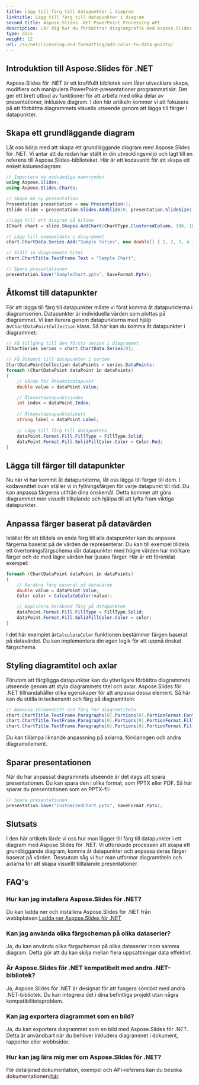 ```yaml
---
title: Lägg till färg till datapunkter i diagram
linktitle: Lägg till färg till datapunkter i diagram
second_title: Aspose.Slides .NET PowerPoint Processing API
description: Lär dig hur du förbättrar diagramgrafik med Aspose.Slides för .NET. Lägg till dynamiska färger till datapunkter för mer effektfulla presentationer.
type: docs
weight: 12
url: /sv/net/licensing-and-formatting/add-color-to-data-points/
---
```


## Introduktion till Aspose.Slides för .NET

Aspose.Slides för .NET är ett kraftfullt bibliotek som låter utvecklare skapa, modifiera och manipulera PowerPoint-presentationer programmatiskt. Det ger ett brett utbud av funktioner för att arbeta med olika delar av presentationer, inklusive diagram. I den här artikeln kommer vi att fokusera på att förbättra diagrammets visuella utseende genom att lägga till färger i datapunkter.

## Skapa ett grundläggande diagram

Låt oss börja med att skapa ett grundläggande diagram med Aspose.Slides för .NET. Vi antar att du redan har ställt in din utvecklingsmiljö och lagt till en referens till Aspose.Slides-biblioteket. Här är ett kodavsnitt för att skapa ett enkelt kolumndiagram:

```csharp
// Importera de nödvändiga namnrymden
using Aspose.Slides;
using Aspose.Slides.Charts;

// Skapa en ny presentation
Presentation presentation = new Presentation();
ISlide slide = presentation.Slides.AddSlide(0, presentation.SlideSize);

//Lägg till ett diagram på bilden
IChart chart = slide.Shapes.AddChart(ChartType.ClusteredColumn, 100, 100, 500, 400);

// Lägg till exempeldata i diagrammet
chart.ChartData.Series.Add("Sample Series", new double[] { 1, 2, 3, 4 }, new string[] { "A", "B", "C", "D" });

// Ställ in diagrammets titel
chart.ChartTitle.TextFrame.Text = "Sample Chart";

// Spara presentationen
presentation.Save("SampleChart.pptx", SaveFormat.Pptx);
```

## Åtkomst till datapunkter

 För att lägga till färg till datapunkter måste vi först komma åt datapunkterna i diagramserien. Datapunkter är individuella värden som plottas på diagrammet. Vi kan iterera genom datapunkterna med hjälp av`ChartDataPointCollection` klass. Så här kan du komma åt datapunkter i diagrammet:

```csharp
// Få tillgång till den första serien i diagrammet
IChartSeries series = chart.ChartData.Series[0];

// Få åtkomst till datapunkter i serien
ChartDataPointCollection dataPoints = series.DataPoints;
foreach (ChartDataPoint dataPoint in dataPoints)
{
    // Värde för åtkomstdatapunkt
    double value = dataPoint.Value;

    // Åtkomstdatapunktsindex
    int index = dataPoint.Index;
    
    // Åtkomstdatapunktetikett
    string label = dataPoint.Label;
    
    // Lägg till färg till datapunkten
    dataPoint.Format.Fill.FillType = FillType.Solid;
    dataPoint.Format.Fill.SolidFillColor.Color = Color.Red;
}
```

## Lägga till färger till datapunkter

Nu när vi har kommit åt datapunkterna, låt oss lägga till färger till dem. I kodavsnittet ovan ställer vi in fyllningsfärgen för varje datapunkt till röd. Du kan anpassa färgerna utifrån dina önskemål. Detta kommer att göra diagrammet mer visuellt tilltalande och hjälpa till att lyfta fram viktiga datapunkter.

## Anpassa färger baserat på datavärden

Istället för att tilldela en enda färg till alla datapunkter kan du anpassa färgerna baserat på de värden de representerar. Du kan till exempel tilldela ett övertoningsfärgschema där datapunkter med högre värden har mörkare färger och de med lägre värden har ljusare färger. Här är ett förenklat exempel:

```csharp
foreach (ChartDataPoint dataPoint in dataPoints)
{
    // Beräkna färg baserat på datavärde
    double value = dataPoint.Value;
    Color color = CalculateColor(value);

    // Applicera beräknad färg på datapunkten
    dataPoint.Format.Fill.FillType = FillType.Solid;
    dataPoint.Format.Fill.SolidFillColor.Color = color;
}
```

 I det här exemplet är`CalculateColor` funktionen bestämmer färgen baserat på datavärdet. Du kan implementera din egen logik för att uppnå önskat färgschema.

## Styling diagramtitel och axlar

Förutom att färglägga datapunkter kan du ytterligare förbättra diagrammets utseende genom att styla diagrammets titel och axlar. Aspose.Slides för .NET tillhandahåller olika egenskaper för att anpassa dessa element. Så här kan du ställa in teckensnitt och färg på diagramtiteln:

```csharp
// Anpassa teckensnitt och färg för diagramtiteln
chart.ChartTitle.TextFrame.Paragraphs[0].Portions[0].PortionFormat.FontHeight = 18;
chart.ChartTitle.TextFrame.Paragraphs[0].Portions[0].PortionFormat.FillFormat.FillType = FillType.Solid;
chart.ChartTitle.TextFrame.Paragraphs[0].Portions[0].PortionFormat.FillFormat.SolidFillColor.Color = Color.Blue;
```

Du kan tillämpa liknande anpassning på axlarna, förklaringen och andra diagramelement.

## Sparar presentationen

När du har anpassat diagrammets utseende är det dags att spara presentationen. Du kan spara den i olika format, som PPTX eller PDF. Så här sparar du presentationen som en PPTX-fil:

```csharp
// Spara presentationen
presentation.Save("CustomizedChart.pptx", SaveFormat.Pptx);
```

## Slutsats

I den här artikeln lärde vi oss hur man lägger till färg till datapunkter i ett diagram med Aspose.Slides för .NET. Vi utforskade processen att skapa ett grundläggande diagram, komma åt datapunkter och anpassa deras färger baserat på värden. Dessutom såg vi hur man utformar diagramtiteln och axlarna för att skapa visuellt tilltalande presentationer.

## FAQ's

### Hur kan jag installera Aspose.Slides för .NET?

 Du kan ladda ner och installera Aspose.Slides för .NET från webbplatsen:[Ladda ner Aspose.Slides för .NET](https://downloads.aspose.com/slides/net)

### Kan jag använda olika färgscheman på olika dataserier?

Ja, du kan använda olika färgscheman på olika dataserier inom samma diagram. Detta gör att du kan skilja mellan flera uppsättningar data effektivt.

### Är Aspose.Slides för .NET kompatibelt med andra .NET-bibliotek?

Ja, Aspose.Slides för .NET är designat för att fungera sömlöst med andra .NET-bibliotek. Du kan integrera det i dina befintliga projekt utan några kompatibilitetsproblem.

### Kan jag exportera diagrammet som en bild?

Ja, du kan exportera diagrammet som en bild med Aspose.Slides för .NET. Detta är användbart när du behöver inkludera diagrammet i dokument, rapporter eller webbsidor.

### Hur kan jag lära mig mer om Aspose.Slides för .NET?

 För detaljerad dokumentation, exempel och API-referens kan du besöka dokumentationen:[här](https://reference.aspose.com/slides/net/).